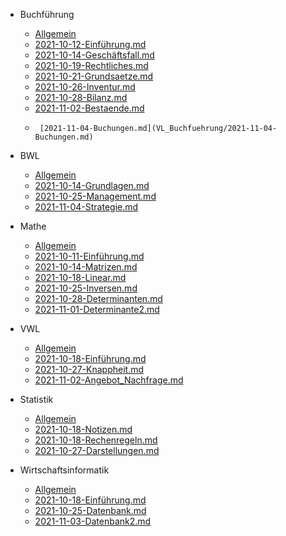 


 - Buchführung

   -  [Allgemein](VL_Buchfuehrung/README.md) 
   -  [2021-10-12-Einführung.md](VL_Buchfuehrung/2021-10-12-Einfuehrung.md) 
   -  [2021-10-14-Geschäftsfall.md](VL_Buchfuehrung/2021-10-14-Geschaeftsfall.md) 
   -  [2021-10-19-Rechtliches.md](VL_Buchfuehrung/2021-10-19-Rechtliches.md) 
   -  [2021-10-21-Grundsaetze.md](VL_Buchfuehrung/2021-10-21-Grundsaetze.md) 
   -   [2021-10-26-Inventur.md](VL_Buchfuehrung/2021-10-26-Inventur.md) 
   -    [2021-10-28-Bilanz.md](VL_Buchfuehrung/2021-10-28-Bilanz.md) 
   -    [2021-11-02-Bestaende.md](VL_Buchfuehrung/2021-11-02-Bestaende.md) 
   -      [2021-11-04-Buchungen.md](VL_Buchfuehrung/2021-11-04-Buchungen.md) 



 - BWL

   - [Allgemein](VL_BWL/README.md) 
   - [2021-10-14-Grundlagen.md](VL_BWL/2021-10-14-Grundlagen.md) 
   -  [2021-10-25-Management.md](VL_BWL/2021-10-25-Management.md) 
   -   [2021-11-04-Strategie.md](VL_BWL/2021-11-04-Strategie.md) 




 - Mathe

    -  [Allgemein](VL_Mathe1/README.md)
    -  [2021-10-11-Einführung.md](VL_Mathe1/2021-10-11-Einfuehrung.md) 
    -  [2021-10-14-Matrizen.md](VL_Mathe1/2021-10-14-Matrizen.md) 
    -  [2021-10-18-Linear.md](VL_Mathe1/2021-10-18-Linear.md) 
    -  [2021-10-25-Inversen.md](VL_Mathe1/2021-10-25-inverses.md) 
    -   [2021-10-28-Determinanten.md](VL_Mathe1/2021-10-28-Determinanten.md) 
    -    [2021-11-01-Determinante2.md](VL_Mathe1/2021-11-01-Determinante2.md) 




 - VWL

    - [Allgemein](VL_VWL/README.md) 
    - [2021-10-18-Einführung.md](VL_VWL/2021-10-18-Einfuehrung.md) 
    -  [2021-10-27-Knappheit.md](VL_VWL/2021-10-27-Knappheit.md) 
    -   [2021-11-02-Angebot_Nachfrage.md](VL_VWL/2021-11-02-Angebot_Nachfrage.md) 



 - Statistik

    - [Allgemein](VL_Statistik1/README.md) 
    - [2021-10-18-Notizen.md](VL_Statistik1/2021-10-18-Notizen.md) 
    -   [2021-10-18-Rechenregeln.md](VL_Statistik1/2021-10-18-Rechenregeln.md) 
    -   [2021-10-27-Darstellungen.md](VL_Statistik1/2021-10-27-Darstellungen.md) 
    
    


 - Wirtschaftsinformatik

    - [Allgemein](VL_Wirtschaftsinformatik/README.md) 
    - [2021-10-18-Einführung.md](VL_Wirtschaftsinformatik/2021-10-18-Einfuehrung.md) 
    -  [2021-10-25-Datenbank.md](VL_Wirtschaftsinformatik/2021-10-25-Datenbank.md) 
    -  [2021-11-03-Datenbank2.md](VL_Wirtschaftsinformatik/2021-11-03-Datenbank2.md) 

